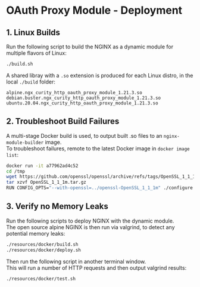 # OAuth Proxy Module - Deployment

## 1. Linux Builds

Run the following script to build the NGINX as a dynamic module for multiple flavors of Linux:

```bash
./build.sh
```

A shared libray with a `.so` extension is produced for each Linux distro, in the local `./build` folder:

```text
alpine.ngx_curity_http_oauth_proxy_module_1.21.3.so
debian.buster.ngx_curity_http_oauth_proxy_module_1.21.3.so
ubuntu.20.04.ngx_curity_http_oauth_proxy_module_1.21.3.so
```

## 2. Troubleshoot Build Failures

A multi-stage Docker build is used, to output built .so files to an `nginx-module-builder` image.\
To troubleshoot failures, remote to the latest Docker image in `docker image list`:

```bash
docker run -it a77962ad4c52
cd /tmp
wget https://github.com/openssl/openssl/archive/refs/tags/OpenSSL_1_1_1m.tar.gz
tar xzvf OpenSSL_1_1_1m.tar.gz
RUN CONFIG_OPTS="--with-openssl=../openssl-OpenSSL_1_1_1m" ./configure && make
```

## 3. Verify no Memory Leaks

Run the following scripts to deploy NGINX with the dynamic module.\
The open source alpine NGINX is then run via valgrind, to detect any potential memory leaks:

```bash
./resources/docker/build.sh
./resources/docker/deploy.sh
```

Then run the following script in another terminal window.\
This will run a number of HTTP requests and then output valgrind results:

```bash
./resources/docker/test.sh
```